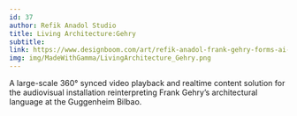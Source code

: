 ```yaml
---
id: 37
author: Refik Anadol Studio
title: Living Architecture:Gehry
subtitle: 
link: https://www.designboom.com/art/refik-anadol-frank-gehry-forms-ai-generated-landscapes-guggenheim-bilbao-03-11-2025/
img: img/MadeWithGamma/LivingArchitecture_Gehry.png
---
```

A large-scale 360° synced video playback and realtime content solution for the audiovisual installation reinterpreting Frank Gehry’s architectural language at the Guggenheim Bilbao.
